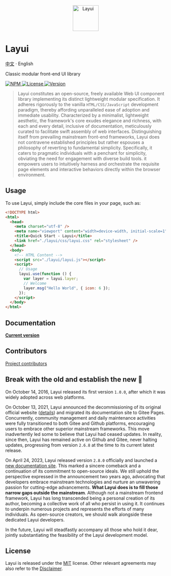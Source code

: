 <div align="center">

<a href="https://layui.dev">
  <img src="https://unpkg.com/outeres@0.1.0/img/layui/logo-icon.png" width="81" alt="Layui">
</a>

</div>

# Layui

[中文](./README.md) · English

Classic modular front-end UI library

<p>
  <a href="https://github.com/layui/layui/blob/main/LICENSE">
    <img src="https://img.shields.io/badge/npm-package-red" alt="NPM">
  </a>
  <a href="https://github.com/layui/layui/blob/main/LICENSE">
    <img src="https://img.shields.io/github/license/layui/layui" alt="License">
  </a>
  <a href="https://github.com/layui/layui/releases">
    <img src="https://badgen.net/github/release/layui/layui" alt="Version">
  </a>
</p>

> Layui constitutes an open-source, freely available Web UI component library implementing its distinct lightweight modular specification. It adheres rigorously to the vanilla `HTML/CSS/JavaScript` development paradigm, thereby affording unparalleled ease of adoption and immediate usability. Characterized by a minimalist, lightweight aesthetic, the framework's core exudes elegance and richness, with each and every detail, inclusive of documentation, meticulously curated to facilitate swift assembly of web interfaces. Distinguishing itself from prevailing mainstream front-end frameworks, Layui does not contravene established principles but rather espouses a philosophy of reverting to fundamental simplicity. Specifically, it caters to pragmatic individuals with a penchant for simplicity, obviating the need for engagement with diverse build tools. it empowers users to intuitively harness and orchestrate the requisite page elements and interactive behaviors directly within the browser environment.

## Usage

To use Layui, simply include the core files in your page, such as:

```html
<!DOCTYPE html>
<html>
  <head>
    <meta charset="utf-8" />
    <meta name="viewport" content="width=device-width, initial-scale=1" />
    <title>Quick Start - Layui</title>
    <link href="./layui/css/layui.css" rel="stylesheet" />
  </head>
  <body>
    <!-- HTML Content -->
    <script src="./layui/layui.js"></script>
    <script>
      // Usage
      layui.use(function () {
        var layer = layui.layer;
        // Welcome
        layer.msg("Hello World", { icon: 6 });
      });
    </script>
  </body>
</html>
```

## Documentation

[**Current version**](https://layui.dev/docs/2/)

## Contributors

[Project contributors](https://github.com/layui/layui/graphs/contributors)

## Break with the old and establish the new 🌱

On October 14, 2016, Layui released its first version `1.0.0`, after which it was widely adopted across web platforms.

On October 13, 2021, Layui announced the decommissioning of its original official website (<a href="https://unpkg.com/outeres@0.0.7/img/layui/notice-2021.png" target="_blank">details</a>) and migrated its documentation site to Gitee Pages. Concurrently, community management and daily maintenance activities were fully transitioned to both Gitee and Github platforms, encouraging users to embrace other superior mainstream frameworks. This move inadvertently led some to believe that Layui had ceased updates. In reality, since then, Layui has remained active on Github and Gitee, never halting updates, progressing from version `2.6.8` at the time to its current latest release.

On April 24, 2023, Layui released version `2.8.0` officially and launched a [new documentation site](https://layui.dev). This marked a sincere comeback and a continuation of its commitment to open-source ideals. We still uphold the perspective expressed in the announcement two years ago, advocating that developers embrace mainstream technologies and nurture an unwavering passion for cutting-edge advancements. **What Layui does is to fill those narrow gaps outside the mainstream**. Although not a mainstream frontend framework, Layui has long transcended being a personal creation of its author, becoming a collective work of all who persist in using it. It continues to underpin numerous projects and represents the efforts of many individuals. As open-source creators, we should walk alongside these dedicated Layui developers.

In the future, Layui will steadfastly accompany all those who hold it dear, jointly substantiating the feasibility of the Layui development model.

## License

Layui is released under the [MIT](https://opensource.org/licenses/MIT) license. Other relevant agreements may also refer to the [Disclaimer](https://gitee.com/layui/layui/blob/main/DISCLAIMER.md).
